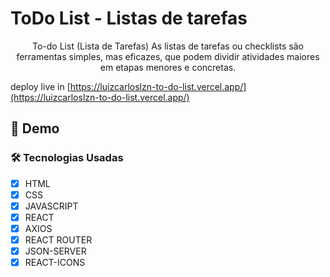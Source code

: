 # ToDo List - Listas de tarefas

<p align='center'>To-do List (Lista de Tarefas) As listas de tarefas ou checklists são ferramentas simples, mas eficazes, que podem dividir atividades maiores em etapas menores e concretas.</p>

deploy live in [https://luizcarloslzn-to-do-list.vercel.app/](https://luizcarloslzn-to-do-list.vercel.app/)

## 🎥 Demo


### 🛠 Tecnologias Usadas

- [x] HTML
- [x] CSS
- [x] JAVASCRIPT
- [x] REACT
- [x] AXIOS
- [x] REACT ROUTER
- [x] JSON-SERVER
- [x] REACT-ICONS
